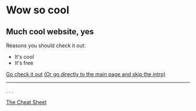 # Wow so cool

## Much cool website, yes

Reasons you should check it out:
- It's cool
- It's free

[Go check it out](https://Anypogers.github.io/wowsocool/)
[(Or go directly to the main page and skip the intro)](https://Anypogers.github.io/wowsocool/hotelreception.html)
___

. . .

[The Cheat Sheet](https://Anypogers.github.io/wowsocool/CHEATSHEET.html)
